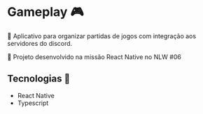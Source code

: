 # Gameplay 🎮 
📱 Aplicativo para organizar partidas de jogos com integração aos servidores do discord.
 
📱 Projeto desenvolvido na missão React Native no NLW #06


## Tecnologias 📲 
- React Native
- Typescript
